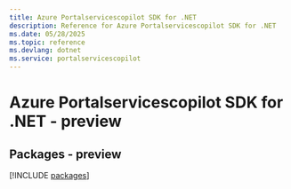 ```yaml
---
title: Azure Portalservicescopilot SDK for .NET
description: Reference for Azure Portalservicescopilot SDK for .NET
ms.date: 05/28/2025
ms.topic: reference
ms.devlang: dotnet
ms.service: portalservicescopilot
---
```

# Azure Portalservicescopilot SDK for .NET - preview
## Packages - preview
[!INCLUDE [packages](portalservicescopilot-index.md)]